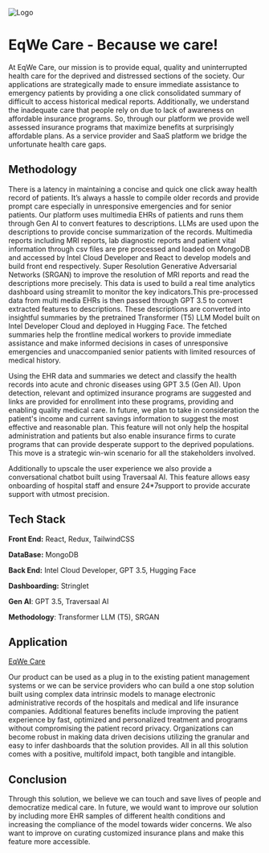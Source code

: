 
![Logo](https://dev-to-uploads.s3.amazonaws.com/uploads/articles/th5xamgrr6se0x5ro4g6.png)


# EqWe Care - Because we care!

At EqWe Care, our mission is to provide equal, quality and uninterrupted health care for the deprived and distressed sections of the society. Our applications are strategically made to ensure immediate assistance to emergency patients by providing a one click consolidated summary of difficult to access historical medical reports. Additionally, we understand the inadequate care that people rely on due to lack of awareness on affordable insurance programs. So, through our platform we provide well assessed insurance programs that maximize benefits at surprisingly affordable plans. As a service provider and SaaS platform we bridge the unfortunate health care gaps.



## Methodology

There is a latency in maintaining a concise and quick one click away health record of patients. It’s always a hassle to compile older records and provide prompt care especially in unresponsive emergencies and for senior patients. Our platform uses multimedia EHRs of patients and runs them through Gen AI to convert features to descriptions. LLMs are used upon the descriptions to provide concise summarization of the records. Multimedia reports including MRI reports, lab diagnostic reports and patient vital information through csv files are pre processed and loaded on MongoDB and accessed by Intel Cloud Developer and React to develop models and build front end respectively.  Super Resolution Generative Adversarial Networks (SRGAN) to improve the resolution of MRI reports and read the descriptions more precisely. This data is used to build a real time analytics dashboard using streamlit to monitor the key indicators.This pre-processed data from multi media EHRs is then passed through GPT 3.5 to convert extracted features to descriptions. These descriptions are converted into insightful summaries by the pretrained Transformer (T5) LLM Model built on Intel Developer Cloud and deployed in Hugging Face. The fetched summaries help the frontline medical workers to provide immediate assistance and make informed decisions in cases of unresponsive emergencies and unaccompanied senior patients with limited resources of medical history. 

Using the EHR data and summaries we detect and classify the health records into acute and chronic diseases using GPT 3.5 (Gen AI). Upon detection, relevant and optimized insurance programs are suggested and links are provided for enrollment into these programs, providing and enabling quality medical care. In future, we plan to take in consideration the patient's income and current savings  information to suggest the most effective and reasonable plan. This feature will not only help the hospital administration and patients but also enable insurance firms to curate programs that can provide desperate support to the deprived populations. This move is a strategic win-win scenario for all the stakeholders involved. 

Additionally to upscale the user experience we also provide a conversational chatbot built using Traversaal AI. This feature allows easy onboarding of hospital staff and ensure 24*7support to provide accurate support with utmost precision.

## Tech Stack

**Front End:** React, Redux, TailwindCSS

**DataBase:** MongoDB

**Back End:** Intel Cloud Developer, GPT 3.5, Hugging Face

**Dashboarding:** Stringlet

**Gen AI**: GPT 3.5, Traversaal AI

**Methodology**: Transformer LLM (T5), SRGAN

## Application

[EqWe Care](https://linktodocumentation)

Our product can be used as a plug in to the existing patient management systems or we can be service providers who can build a one stop solution built using complex data intrinsic models to manage electronic administrative records of the hospitals and medical and life insurance companies. Additional features benefits include improving the patient experience by fast, optimized and personalized treatment and programs without compromising the patient record privacy. Organizations can become robust in making data driven decisions utilizing the granular and easy to infer dashboards that the solution provides. All in all this solution comes with a positive, multifold impact, both tangible and intangible.

## Conclusion

Through this solution, we believe we can touch and save lives of people and democratize medical care. In future, we would want to improve our solution by including more EHR samples of different health conditions and increasing the compliance of the model towards wider concerns. We also want to improve on curating customized insurance plans and make this feature more accessible. 

